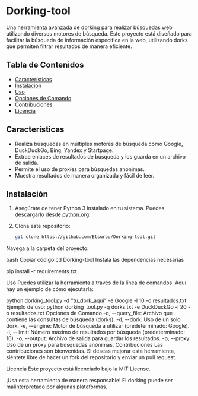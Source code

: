 # Dorking-tool

Una herramienta avanzada de dorking para realizar búsquedas web utilizando diversos motores de búsqueda. Este proyecto está diseñado para facilitar la búsqueda de información específica en la web, utilizando dorks que permiten filtrar resultados de manera eficiente.

## Tabla de Contenidos

- [Características](#características)
- [Instalación](#instalación)
- [Uso](#uso)
- [Opciones de Comando](#opciones-de-comando)
- [Contribuciones](#contribuciones)
- [Licencia](#licencia)

## Características

- Realiza búsquedas en múltiples motores de búsqueda como Google, DuckDuckGo, Bing, Yandex y Startpage.
- Extrae enlaces de resultados de búsqueda y los guarda en un archivo de salida.
- Permite el uso de proxies para búsquedas anónimas.
- Muestra resultados de manera organizada y fácil de leer.

## Instalación

1. Asegúrate de tener Python 3 instalado en tu sistema. Puedes descargarlo desde [python.org](https://www.python.org/downloads/).
2. Clona este repositorio:

   ```bash
   git clone https://github.com/Etsurou/Dorking-tool.git
Navega a la carpeta del proyecto:

bash
Copiar código
cd Dorking-tool
Instala las dependencias necesarias

pip install -r requirements.txt

Uso
Puedes utilizar la herramienta a través de la línea de comandos. Aquí hay un ejemplo de cómo ejecutarla:

python dorking_tool.py -d "tu_dork_aqui" -e Google -l 10 -o resultados.txt
Ejemplo de uso:
python dorking_tool.py -q dorks.txt -e DuckDuckGo -l 20 -o resultados.txt
Opciones de Comando
-q, --query_file: Archivo que contiene las consultas de búsqueda (dorks).
-d, --dork: Uso de un solo dork.
-e, --engine: Motor de búsqueda a utilizar (predeterminado: Google).
-l, --limit: Número máximo de resultados por búsqueda (predeterminado: 10).
-o, --output: Archivo de salida para guardar los resultados.
-p, --proxy: Uso de un proxy para búsquedas anónimas.
Contribuciones
Las contribuciones son bienvenidas. Si deseas mejorar esta herramienta, siéntete libre de hacer un fork del repositorio y enviar un pull request.

Licencia
Este proyecto está licenciado bajo la MIT License.

¡Usa esta herramienta de manera responsable! El dorking puede ser malinterpretado por algunas plataformas.
